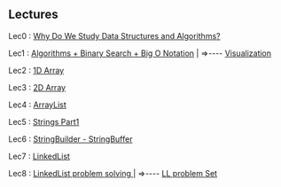 Lectures 
---

Lec0 : [Why Do We Study Data Structures and Algorithms?](https://youtu.be/rcU8Z0znm20)

Lec1 : [Algorithms + Binary Search + Big O Notation](https://youtu.be/tNHrntIT4ug) | =>---- [Visualization](https://www.cs.usfca.edu/~galles/visualization/Search.html)

Lec2 : [1D Array](https://youtu.be/hwc0SQGphHU)

Lec3 : [2D Array](https://youtu.be/4j_E-2OHPCw)

Lec4 : [ArrayList](https://youtu.be/tm3OquECcn0)

Lec5 : [Strings Part1 ](https://youtu.be/mUonzzCsO9k)

Lec6 : [StringBuilder - StringBuffer](https://youtu.be/4hfpm584PQU)


Lec7 : [LinkedList](https://youtu.be/7G4_XcprPGk)

Lec8 : [LinkedList problem solving ](https://youtu.be/PrQhoJgvhFU) |  =>---- [LL problem Set](https://leetcode.com/problem-list/n3amt7ss)